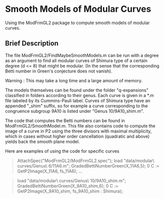 # Smooth Models of Modular Curves
Using the ModFrmGL2 package to compute smooth models of modular curves.

Brief Description
-----------------
The file ModFrmGL2/FindMaybeSmoothModels.m can be run with a degree as an argument to find all modular curves of Shimura type of a certain degree (d <= 8) that might be modular. (In the sense that the corresponding Betti number in Green's conjecture does not vanish).

Warning : This may take a long time and a large amount of memory.

The models themselves can be found under the folder "q-expansions" classified in folders according to their genus. Each curve is given in a *.m file labeled by its Cummins-Pauli label. Curves of Shimura type have an appended "_shim" suffix, so for example a curve corresponding to the congruence subgroup 9A10 is listed under "Genus 10/9A10_shim.m".

The code that computes the Betti numbers can be found in ModFrmGL2/SmoothModel.m. This file also contains code to compute the image of a curve in P2 using the three divisors with maximal multiplicity, which in cases without higher order cancellation (quadratic and above) yields back the smooth plane model.

Here are examples of using the code for specific curves
> AttachSpec("ModFrmGL2/ModFrmGL2.spec");
> load "data/modular\ curves/Genus\ 6/11A6.m";
> GradedBettiNumberGreen(X_11A6,5);
0
> C := GetP2Image(X_11A6, fs_11A6);
...

> load "data/modular\ curves/Genus\ 10/9A10_shim.m";
> GradedBettiNumberGreen(X_9A10_shim,6);
0
> C := GetP2Image(X_9A10_shim, fs_9A10_shim : Shimura);
